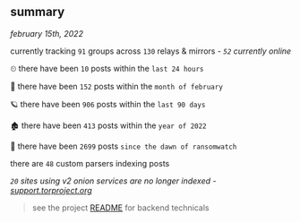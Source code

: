
## summary
_february 15th, 2022_

currently tracking `91` groups across `130` relays & mirrors - _`52` currently online_

⏲ there have been `10` posts within the `last 24 hours`

🦈 there have been `152` posts within the `month of february`

🪐 there have been `906` posts within the `last 90 days`

🏚 there have been `413` posts within the `year of 2022`

🦕 there have been `2699` posts `since the dawn of ransomwatch`

there are `48` custom parsers indexing posts

_`20` sites using v2 onion services are no longer indexed - [support.torproject.org](https://support.torproject.org/onionservices/v2-deprecation/)_

> see the project [README](https://github.com/thetanz/ransomwatch#ransomwatch--) for backend technicals
